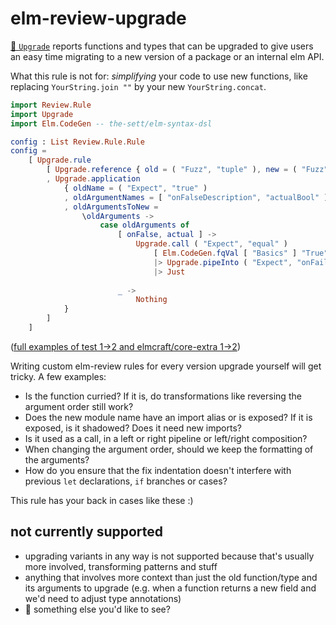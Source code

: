 # elm-review-upgrade

[🔧 `Upgrade`](https://package.elm-lang.org/packages/lue-bird/elm-review-upgrade/1.0.0/Upgrade/ "Provides automatic fixes") reports functions and types that can be upgraded to give users an easy time migrating to a new version of a package or an internal elm API.

What this rule is not for: _simplifying_ your code to use new functions,
like replacing `YourString.join ""` by your new `YourString.concat`.

```elm
import Review.Rule
import Upgrade
import Elm.CodeGen -- the-sett/elm-syntax-dsl

config : List Review.Rule.Rule
config =
    [ Upgrade.rule
        [ Upgrade.reference { old = ( "Fuzz", "tuple" ), new = ( "Fuzz", "pair" ) }
        , Upgrade.application
            { oldName = ( "Expect", "true" )
            , oldArgumentNames = [ "onFalseDescription", "actualBool" ]
            , oldArgumentsToNew =
                \oldArguments ->
                    case oldArguments of
                        [ onFalse, actual ] ->
                            Upgrade.call ( "Expect", "equal" )
                                [ Elm.CodeGen.fqVal [ "Basics" ] "True", actual ]
                                |> Upgrade.pipeInto ( "Expect", "onFail" ) [ onFalse ]
                                |> Just
                        
                        _ ->
                            Nothing
            }
        ]
    ]
```
([full examples of test 1→2 and elmcraft/core-extra 1→2](https://github.com/lue-bird/elm-review-upgrade/blob/main/preview/src/ReviewConfig.elm))

Writing custom elm-review rules for every version upgrade yourself will get tricky.
A few examples:
- Is the function curried? If it is, do transformations like reversing the argument order still work?
- Does the new module name have an import alias or is exposed? If it is exposed, is it shadowed? Does it need new imports?
- Is it used as a call, in a left or right pipeline or left/right composition?
- When changing the argument order, should we keep the formatting of the arguments?
- How do you ensure that the fix indentation doesn't interfere with previous `let` declarations, `if` branches or cases?

This rule has your back in cases like these :)

## not currently supported
- upgrading variants in any way is not supported because that's usually more involved, transforming patterns and stuff
- anything that involves more context than just the old function/type and its arguments to upgrade (e.g. when a function returns a new field and we'd need to adjust type annotations)
- 👀 something else you'd like to see?
